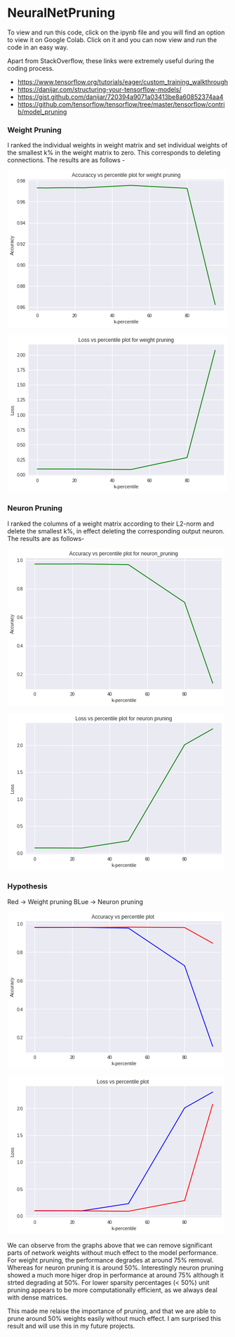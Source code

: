 # NeuralNetPruning

To view and run this code, click on the ipynb file and you will find an option to view it on Google Colab. Click on it and you can now view and run the code in an easy way.

Apart from StackOverflow, these links were extremely useful during the coding process.
* https://www.tensorflow.org/tutorials/eager/custom_training_walkthrough
* https://danijar.com/structuring-your-tensorflow-models/
* https://gist.github.com/danijar/720394a9071a03413be8a60852374aa4
* https://github.com/tensorflow/tensorflow/tree/master/tensorflow/contrib/model_pruning


### Weight Pruning
I ranked the individual weights in weight matrix and set individual weights of the smallest k% in the weight matrix to zero. This corresponds to deleting connections.
The results are as follows - 

![alt_text](https://github.com/Snehal-Reddy/NeuralNetPruning/blob/master/images/Acc_Wt.png) 

![alt_text](https://github.com/Snehal-Reddy/NeuralNetPruning/blob/master/images/Loss_Wt.png) 


### Neuron Pruning
I ranked the columns of a weight matrix according to their L2-norm and delete the smallest k%, in effect deleting the corresponding output neuron.
The results are as follows-

![alt_text](https://github.com/Snehal-Reddy/NeuralNetPruning/blob/master/images/Acc_N.png) 

![alt_text](https://github.com/Snehal-Reddy/NeuralNetPruning/blob/master/images/Loss_N.png) 

### Hypothesis

Red -> Weight pruning
BLue -> Neuron pruning

![alt_text](https://github.com/Snehal-Reddy/NeuralNetPruning/blob/master/images/Acc.png) 

![alt_text](https://github.com/Snehal-Reddy/NeuralNetPruning/blob/master/images/Loss.png) 


We can observe from the graphs above that we can remove significant parts of network weights without much effect to the model performance. 
For weight pruning, the performance degrades at around 75% removal. Whereas for neuron pruning it is around 50%. Interestingly neuron pruning showed a much more higer drop in performance at around 75% although it strted degrading at 50%.
For lower sparsity percentages (< 50%) unit pruning appears to be more computationally efficient, as we always deal with dense matrices. 

This made me relaise the importance of pruning, and that we are able to prune around 50% weights easily without much effect. I am surprised this result and will use this in my future projects.
